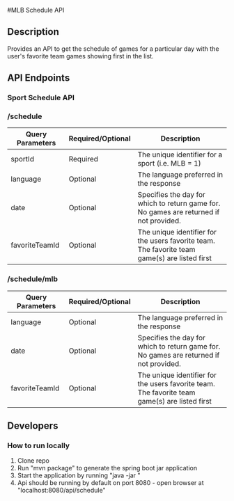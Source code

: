 #MLB Schedule API

## Description
Provides an API to get the schedule of games for a particular day with the user's favorite team
games showing first in the list.

## API Endpoints

### Sport Schedule API
### /schedule

| Query Parameters | Required/Optional | Description                                                                                    |
|------------------|-------------------|------------------------------------------------------------------------------------------------|
| sportId          | Required          | The unique identifier for a sport (i.e. MLB = 1)                                               |
| language         | Optional          | The language preferred in the response                                                         |
| date             | Optional          | Specifies the day for which to return game for. No games are returned if not provided.         |
| favoriteTeamId   | Optional          | The unique identifier for the users favorite team. The favorite team game(s) are listed first  |

### /schedule/mlb 

| Query Parameters | Required/Optional | Description                                                                                     |
|------------------|-------------------|-------------------------------------------------------------------------------------------------|
| language         | Optional          | The language preferred in the response                                                          |
| date             | Optional          | Specifies the day for which to return game for. No games are returned if not provided.          |
| favoriteTeamId   | Optional          | The unique identifier for the users favorite team. The favorite team game(s) are listed first   |





## Developers

### How to run locally
1. Clone repo
2. Run "mvn package" to generate the spring boot jar application
3. Start the application by running "java -jar <jar-file-location>"
4. Api should be running by default on port 8080 - open browser at "localhost:8080/api/schedule"